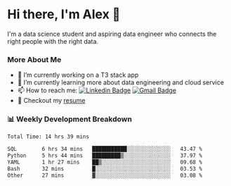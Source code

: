 # Hi there, I'm Alex  👋

I'm a data science student and aspiring data engineer who connects the right people with the right data. 

### More About Me

- 🔭 I’m currently working on a T3 stack app
- 🌱 I’m currently learning more about data engineering and cloud service
- 📫 How to reach me: [![Linkedin Badge](https://img.shields.io/badge/Alex%20Chen-blue?style=flat&logo=linkedin&labelColor=blue&link=https://www.linkedin.com/in/alex-chen-112523chen)](https://www.linkedin.com/in/alex-chen-112523chen/) [![Gmail Badge](https://img.shields.io/badge/-Alex%20Chen-c14438?style=flat&logo=Gmail&logoColor=white&link=mailto:itsalexchen@gmail.com)](mailto:itsalexchen@gmail.com)
- 📝 Checkout my [resume](https://112523chen.vercel.app/AlexChenResume.pdf)


### 📊 Weekly Development Breakdown
<!--START_SECTION:waka-->

```txt
Total Time: 14 hrs 39 mins

SQL        6 hrs 34 mins   ███████████░░░░░░░░░░░░░░   43.47 %
Python     5 hrs 44 mins   █████████▒░░░░░░░░░░░░░░░   37.97 %
YAML       1 hr 27 mins    ██▒░░░░░░░░░░░░░░░░░░░░░░   09.68 %
Bash       32 mins         █░░░░░░░░░░░░░░░░░░░░░░░░   03.53 %
Other      27 mins         ▓░░░░░░░░░░░░░░░░░░░░░░░░   03.08 %
```

<!--END_SECTION:waka-->

